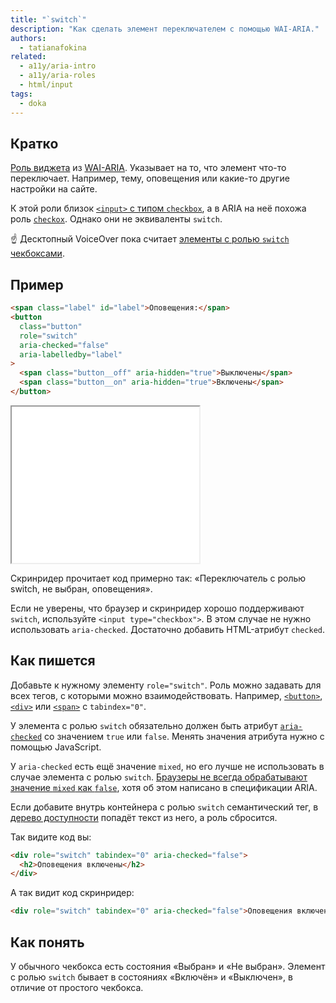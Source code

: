 ```yaml
---
title: "`switch`"
description: "Как сделать элемент переключателем с помощью WAI-ARIA."
authors:
  - tatianafokina
related:
  - a11y/aria-intro
  - a11y/aria-roles
  - html/input
tags:
  - doka
---
```


## Кратко

[Роль виджета](/a11y/aria-roles/#roli-vidzhetov) из [WAI-ARIA](/a11y/aria-intro/#specifikaciya). Указывает на то, что элемент что-то переключает. Например, тему, оповещения или какие-то другие настройки на сайте.

К этой роли близок [`<input>` с типом `checkbox`](/html/input/#type), а в ARIA на неё похожа роль [`checkox`](/a11y/role-checkbox/). Однако они не эквиваленты `switch`.

<aside>

☝ Десктопный VoiceOver пока считает [элементы с ролью `switch` чекбоксами](https://bugs.webkit.org/show_bug.cgi?id=196354).

</aside>

## Пример

```html
<span class="label" id="label">Оповещения:</span>
<button
  class="button"
  role="switch"
  aria-checked="false"
  aria-labelledby="label"
>
  <span class="button__off" aria-hidden="true">Выключены</span>
  <span class="button__on" aria-hidden="true">Включены</span>
</button>
```

<iframe title="Переключатель оповещений с ролью switch" src="demos/button-with-switch-role/" height="250"></iframe>

Скринридер прочитает код примерно так: «Переключатель с ролью switch, не выбран, оповещения».

Если не уверены, что браузер и скринридер хорошо поддерживают `switch`, используйте `<input type="checkbox">`. В этом случае не нужно использовать `aria-checked`. Достаточно добавить HTML-атрибут `checked`.

## Как пишется

Добавьте к нужному элементу `role="switch"`. Роль можно задавать для всех тегов, с которыми можно взаимодействовать. Например, [`<button>`](/html/button/), [`<div>`](/html/div/) или [`<span>`](/html/span/) с `tabindex="0"`.

У элемента с ролью `switch` обязательно должен быть атрибут [`aria-checked`](/a11y/aria-checked/) со значением `true` или `false`. Менять значения атрибута нужно с помощью JavaScript.

У `aria-checked` есть ещё значение `mixed`, но его лучше не использовать в случае элемента с ролью `switch`. [Браузеры не всегда обрабатывают значение `mixed` как `false`](https://adrianroselli.com/2021/10/switch-role-support.html), хотя об этом написано в спецификации ARIA.

Если добавите внутрь контейнера с ролью `switch` семантический тег, в [дерево доступности](/a11y/screenreaders/#derevo-dostupnosti) попадёт текст из него, а роль сбросится.

Так видите код вы:

```html
<div role="switch" tabindex="0" aria-checked="false">
  <h2>Оповещения включены</h2>
</div>
```

А так видит код скринридер:

```html
<div role="switch" tabindex="0" aria-checked="false">Оповещения включены</div>
```

## Как понять

У обычного чекбокса есть состояния «Выбран» и «Не выбран». Элемент с ролью `switch` бывает в состояниях «Включён» и «Выключен», в отличие от простого чекбокса.
